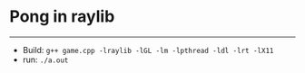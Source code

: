 # Pong in raylib

---

- Build: `g++ game.cpp -lraylib -lGL -lm -lpthread -ldl -lrt -lX11`
- run: `./a.out`